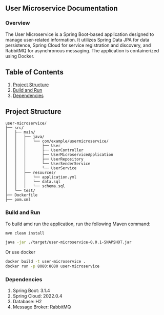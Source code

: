 ## User Microservice Documentation
### Overview
The User Microservice is a Spring Boot-based application designed to manage user-related information. It utilizes Spring Data JPA for data persistence, Spring Cloud for service registration and discovery, and RabbitMQ for asynchronous messaging. The application is containerized using Docker.



## Table of Contents

1. [Project Structure](#project-structure)
2. [Build and Run](#build-and-run)
3. [Dependencies](#dependencies)

## Project Structure <a name="project-structure"></a>

```plaintext
user-microservice/
├── src/
│   ├── main/
│   │   ├── java/
│   │   │   └── com/example/usermicroservice/
│   │   │       ├── User
│   │   │       ├── UserController
│   │   │       ├── UserMicroserviceApplication
│   │   │       ├── UserRepository
│   │   │       └── UserSenderService
│   │   │       └── UserService
│   │   ├── resources/
│   │   │   └── application.yml
│   │   │   └── data.sql
│   │   │   └── schema.sql
│   └── test/
├── Dockerfile
├── pom.xml
```

### Build and Run <a name="build-and-run"></a>

To build amd run the application, run the following Maven command:

```bash
mvn clean install

java -jar ./target/user-microservice-0.0.1-SNAPSHOT.jar
```
Or use docker
```bash
docker build -t user-microservice .
docker run -p 8080:8080 user-microservice
```

### Dependencies
1. Spring Boot: 3.1.4
2. Spring Cloud: 2022.0.4
3. Database: H2
4. Message Broker: RabbitMQ
